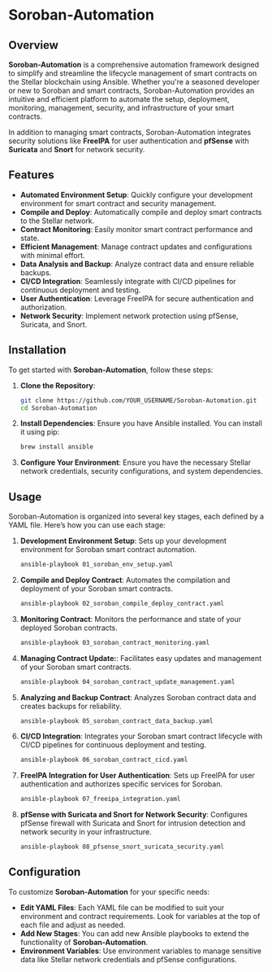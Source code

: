 # Soroban-Automation

## Overview
**Soroban-Automation** is a comprehensive automation framework designed to simplify and streamline the lifecycle management of smart contracts on the Stellar blockchain using Ansible. Whether you're a seasoned developer or new to Soroban and smart contracts, Soroban-Automation provides an intuitive and efficient platform to automate the setup, deployment, monitoring, management, security, and infrastructure of your smart contracts.

In addition to managing smart contracts, Soroban-Automation integrates security solutions like **FreeIPA** for user authentication and **pfSense** with **Suricata** and **Snort** for network security.

## Features
- **Automated Environment Setup**: Quickly configure your development environment for smart contract and security management.
- **Compile and Deploy**: Automatically compile and deploy smart contracts to the Stellar network.
- **Contract Monitoring**: Easily monitor smart contract performance and state.
- **Efficient Management**: Manage contract updates and configurations with minimal effort.
- **Data Analysis and Backup**: Analyze contract data and ensure reliable backups.
- **CI/CD Integration**: Seamlessly integrate with CI/CD pipelines for continuous deployment and testing.
- **User Authentication**: Leverage FreeIPA for secure authentication and authorization.
- **Network Security**: Implement network protection using pfSense, Suricata, and Snort.

## Installation
To get started with **Soroban-Automation**, follow these steps:

1. **Clone the Repository**:
   ```bash
   git clone https://github.com/YOUR_USERNAME/Soroban-Automation.git
   cd Soroban-Automation
2. **Install Dependencies**:
Ensure you have Ansible installed. You can install it using pip:
   ```bash
   brew install ansible
3. **Configure Your Environment**:
Ensure you have the necessary Stellar network credentials, security configurations, and system dependencies.

## Usage

Soroban-Automation is organized into several key stages, each defined by a YAML file. Here’s how you can use each stage:

1. **Development Environment Setup**:
Sets up your development environment for Soroban smart contract automation.
   ```bash
   ansible-playbook 01_soroban_env_setup.yaml

2. **Compile and Deploy Contract**:
Automates the compilation and deployment of your Soroban smart contracts.
   ```bash
   ansible-playbook 02_soroban_compile_deploy_contract.yaml

3. **Monitoring Contract**:
Monitors the performance and state of your deployed Soroban contracts.
   ```bash
   ansible-playbook 03_soroban_contract_monitoring.yaml

4. **Managing Contract Update:**:
Facilitates easy updates and management of your Soroban smart contracts.
   ```bash
   ansible-playbook 04_soroban_contract_update_management.yaml

5. **Analyzing and Backup Contract**:
Analyzes Soroban contract data and creates backups for reliability.
   ```bash
   ansible-playbook 05_soroban_contract_data_backup.yaml

6. **CI/CD Integration**:
Integrates your Soroban smart contract lifecycle with CI/CD pipelines for continuous deployment and testing.
   ```bash
   ansible-playbook 06_soroban_contract_cicd.yaml

7. **FreeIPA Integration for User Authentication**:
Sets up FreeIPA for user authentication and authorizes specific services for Soroban.
   ```bash
   ansible-playbook 07_freeipa_integration.yaml

9. **pfSense with Suricata and Snort for Network Security**:
Configures pfSense firewall with Suricata and Snort for intrusion detection and network security in your infrastructure.
   ```bash
   ansible-playbook 08_pfsense_snort_suricata_security.yaml


## Configuration

To customize **Soroban-Automation** for your specific needs:

- **Edit YAML Files**: Each YAML file can be modified to suit your environment and contract requirements. Look for variables at the top of each file and adjust as needed.
- **Add New Stages**: You can add new Ansible playbooks to extend the functionality of **Soroban-Automation**.
- **Environment Variables**: Use environment variables to manage sensitive data like Stellar network credentials and pfSense configurations.









